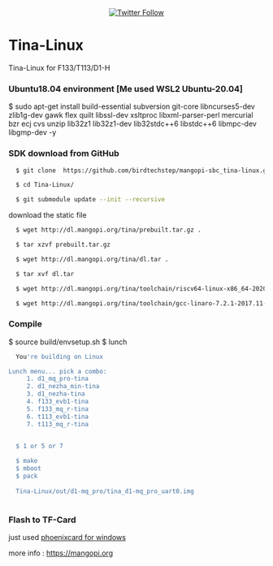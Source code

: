 <p align="center">
<a href=https://twitter.com/BirdTechstep><img alt="Twitter Follow" src="https://img.shields.io/twitter/follow/BirdTechstep?logo=twitter&style=flat-square"></a>

</p>

# Tina-Linux
Tina-Linux for F133/T113/D1-H


### Ubuntu18.04 environment [Me used WSL2 Ubuntu-20.04]
  $ sudo apt-get install build-essential subversion git-core libncurses5-dev zlib1g-dev gawk flex quilt libssl-dev xsltproc libxml-parser-perl mercurial bzr ecj cvs unzip lib32z1 lib32z1-dev lib32stdc++6 libstdc++6 libmpc-dev libgmp-dev -y

### SDK download from GitHub
``` sh
  $ git clone  https://github.com/birdtechstep/mangopi-sbc_tina-linux.git Tina-Linux
```
``` sh
  $ cd Tina-Linux/ 
```
``` sh
  $ git submodule update --init --recursive
```
download the static file
``` sh
  $ wget http://dl.mangopi.org/tina/prebuilt.tar.gz .
```
``` sh
  $ tar xzvf prebuilt.tar.gz
```
``` sh
  $ wget http://dl.mangopi.org/tina/dl.tar .
```
``` sh
  $ tar xvf dl.tar
```
``` sh
  $ wget http://dl.mangopi.org/tina/toolchain/riscv64-linux-x86_64-20200528.tar.xz -P ./lichee/brandy-2.0/tools/toolchain/
```
``` sh
  $ wget http://dl.mangopi.org/tina/toolchain/gcc-linaro-7.2.1-2017.11-x86_64_arm-linux-gnueabi.tar.xz -P ./lichee/brandy-2.0/tools/toolchain/
```

### Compile
  $ source build/envsetup.sh
  $ lunch
``` sh
  You're building on Linux

Lunch menu... pick a combo:
     1. d1_mq_pro-tina
     2. d1_nezha_min-tina
     3. d1_nezha-tina
     4. f133_evb1-tina
     5. f133_mq_r-tina
     6. t113_evb1-tina
     7. t113_mq_r-tina


  $ 1 or 5 or 7
  
  $ make
  $ mboot
  $ pack
  
  Tina-Linux/out/d1-mq_pro/tina_d1-mq_pro_uart0.img
  
  ``` 
  
### Flash to TF-Card

just used [phoenixcard for windows](https://mangopi.org/_media/phoenixcard4.2.8.zip) 

more info : https://mangopi.org
  
